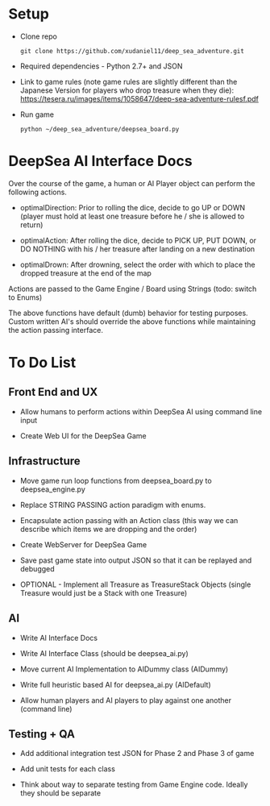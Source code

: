 # Setup

* Clone repo

	`git clone https://github.com/xudaniel11/deep_sea_adventure.git`

* Required dependencies - Python 2.7+ and JSON

* Link to game rules (note game rules are slightly different than the Japanese Version for players who drop treasure when they die): https://tesera.ru/images/items/1058647/deep-sea-adventure-rulesf.pdf


* Run game

	`python ~/deep_sea_adventure/deepsea_board.py`


# DeepSea AI Interface Docs

Over the course of the game, a human or AI Player object can perform the following actions.

* optimalDirection: Prior to rolling the dice, decide to go UP or DOWN (player must hold at least one treasure before he / she is allowed to return)

* optimalAction: After rolling the dice, decide to PICK UP, PUT DOWN, or DO NOTHING with his / her treasure after landing on a new destination

* optimalDrown: After drowning, select the order with which to place the dropped treasure at the end of the map

Actions are passed to the Game Engine / Board using Strings (todo: switch to Enums)

The above functions have default (dumb) behavior for testing purposes. Custom written AI's should override the above functions while maintaining the action passing interface. 


# To Do List

## Front End and UX

* Allow humans to perform actions within DeepSea AI using command line input

* Create Web UI for the DeepSea Game

## Infrastructure

* Move game run loop functions from deepsea_board.py to deepsea_engine.py

* Replace STRING PASSING action paradigm with enums.

* Encapsulate action passing with an Action class (this way we can describe which items we are dropping and the order)

* Create WebServer for DeepSea Game

* Save past game state into output JSON so that it can be replayed and debugged

* OPTIONAL - Implement all Treasure as TreasureStack Objects (single Treasure would just be a Stack with one Treasure)

## AI

* Write AI Interface Docs

* Write AI Interface Class (should be deepsea_ai.py)

* Move current AI Implementation to AIDummy class (AIDummy)

* Write full heuristic based AI for deepsea_ai.py (AIDefault)

* Allow human players and AI players to play against one another (command line)

## Testing + QA

* Add additional integration test JSON for Phase 2 and Phase 3 of game

* Add unit tests for each class

* Think about way to separate testing from Game Engine code. Ideally they should be separate